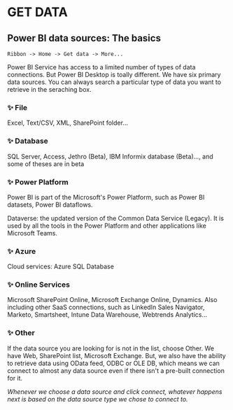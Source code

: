# GET DATA

## Power BI data sources: The basics

`Ribbon -> Home -> Get data -> More...`

Power BI Service has access to a limited number of types of data connections. But Power BI Desktop is toally different. We have six primary data sources. You can always search a particular type of data you want to retrieve in the seraching box.

### :sparkles: File
Excel, Text/CSV, XML, SharePoint folder...

### :sparkles: Database
SQL Server, Access, Jethro (Beta), IBM Informix database (Beta)..., and some of theses are in beta

### :sparkles: Power Platform
Power BI is part of the Microsoft's Power Platform, such as Power BI datasets, Power BI dataflows. 

Dataverse: the updated version of the Common Data Service (Legacy). It is used by all the tools in the Power Platform and other applications like Microsoft Teams.

### :sparkles: Azure
Cloud services: Azure SQL Database

### :sparkles: Online Services
Microsoft SharePoint Online, Microsoft Exchange Online, Dynamics. Also including other SaaS connections, such as LinkedIn Sales Navigator, Marketo, Smartsheet, Intune Data Warehouse, Webtrends Analytics...

### :sparkles: Other
If the data source you are looking for is not in the list, choose Other. We have Web, SharePoint list, Microsoft Exchange. But, we also have the ability to retrieve data using OData feed, ODBC or OLE DB, which means we can connect to almost any data source even if there isn't a pre-built connection for it.

*Whenever we choose a data source and click connect, whatever happens next is based on the data source type we chose to connect to.*
